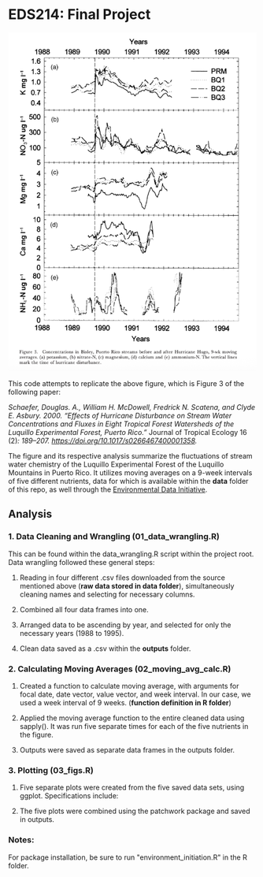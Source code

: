 # EDS214: Final Project

![](images/fig3_original.png)

This code attempts to replicate the above figure, which is Figure 3 of the following paper:

*Schaefer, Douglas. A., William H. McDowell, Fredrick N. Scatena, and Clyde E. Asbury. 2000. “Effects of Hurricane Disturbance on Stream Water Concentrations and Fluxes in Eight Tropical Forest Watersheds of the Luquillo Experimental Forest, Puerto Rico.”* Journal of Tropical Ecology 16 (2)*: 189–207. <https://doi.org/10.1017/s0266467400001358>.*

The figure and its respective analysis summarize the fluctuations of stream water chemistry of the Luquillo Experimental Forest of the Luquillo Mountains in Puerto Rico. It utilizes moving averages on a 9-week intervals of five different nutrients, data for which is available within the **data** folder of this repo, as well through the [Environmental Data Initiative](https://eds-214-workflows-reproducibility.github.io/course-materials/interactive/edirepository.org).

## Analysis

### 1. Data Cleaning and Wrangling (**01_data_wrangling.R**)

This can be found within the data_wrangling.R script within the project root. Data wrangling followed these general steps:

1.  Reading in four different .csv files downloaded from the source mentioned above (**raw data stored in data folder**), simultaneously cleaning names and selecting for necessary columns.

2.  Combined all four data frames into one.

3.  Arranged data to be ascending by year, and selected for only the necessary years (1988 to 1995).

4.  Clean data saved as a .csv within the **outputs** folder.

### 2. Calculating Moving Averages (**02_moving_avg_calc.R**)

1.  Created a function to calculate moving average, with arguments for focal date, date vector, value vector, and week interval. In our case, we used a week interval of 9 weeks. (**function definition in R folder**)

2.  Applied the moving average function to the entire cleaned data using sapply(). It was run five separate times for each of the five nutrients in the figure.

3.  Outputs were saved as separate data frames in the outputs folder.

### 3. Plotting (**03_figs.R**)

1.  Five separate plots were created from the five saved data sets, using ggplot. Specifications include:

2.  The five plots were combined using the patchwork package and saved in outputs.

### Notes:

For package installation, be sure to run "environment_initiation.R" in the R folder.
